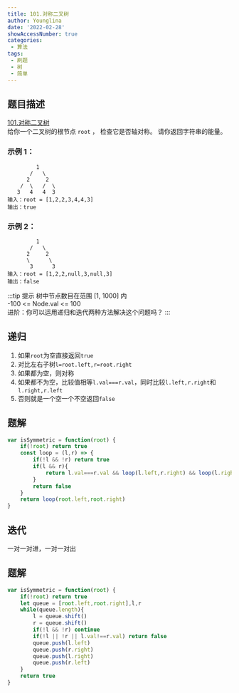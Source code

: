 ```yaml
---
title: 101.对称二叉树
author: Younglina
date: '2022-02-28'
showAccessNumber: true
categories:
 - 算法
tags:
 - 刷题
 - 树
 - 简单
--- 
```

## 题目描述
[101.对称二叉树](https://leetcode-cn.com/problems/symmetric-tree/)  
给你一个二叉树的根节点 `root` ， 检查它是否轴对称。
请你返回字符串的能量。

### 示例 1：
```
         1
       /   \
      2     2
    /  \   /  \
   3   4   4  3
输入：root = [1,2,2,3,4,4,3]  
输出：true    
```

### 示例 2：
```
         1
       /   \
      2     2
      \      \
       3      3
输入：root = [1,2,2,null,3,null,3]  
输出：false  
```

:::tip 提示
树中节点数目在范围 [1, 1000] 内  
-100 <= Node.val <= 100  
进阶：你可以运用递归和迭代两种方法解决这个问题吗？
:::

## 递归
1. 如果`root`为空直接返回`true`
2. 对比左右子树`l=root.left,r=root.right`
3. 如果都为空，则对称
4. 如果都不为空，比较值相等`l.val===r.val`，同时比较`l.left,r.right`和`l.right,r.left`
5. 否则就是一个空一个不空返回`false`

## 题解
```javascript
var isSymmetric = function(root) {
    if(!root) return true
    const loop = (l,r) => {
        if(!l && !r) return true
        if(l && r){
            return l.val===r.val && loop(l.left,r.right) && loop(l.right,r.left)
        }
        return false
    }
    return loop(root.left,root.right)
}
```

## 迭代
一对一对进，一对一对出

## 题解
```javascript
var isSymmetric = function(root) {
    if(!root) return true
    let queue = [root.left,root.right],l,r
    while(queue.length){
        l = queue.shift()
        r = queue.shift()
        if(!l && !r) continue
        if(!l || !r || l.val!==r.val) return false
        queue.push(l.left)
        queue.push(r.right)
        queue.push(l.right)
        queue.push(r.left)
    }
    return true
}
```